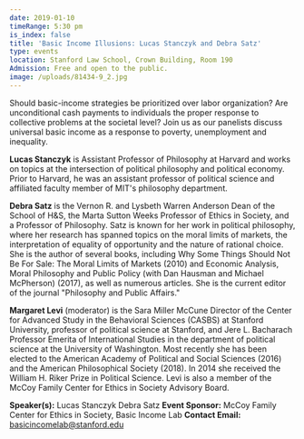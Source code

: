 ```yaml
---
date: 2019-01-10
timeRange: 5:30 pm
is_index: false
title: 'Basic Income Illusions: Lucas Stanczyk and Debra Satz'
type: events
location: Stanford Law School, Crown Building, Room 190
Admission: Free and open to the public. 
image: /uploads/81434-9_2.jpg
---
```


Should basic-income strategies be prioritized over labor organization? Are unconditional cash payments to individuals the proper response to collective problems at the societal level? Join us as our panelists discuss universal basic income as a response to poverty, unemployment and inequality.

**Lucas Stanczyk** is Assistant Professor of Philosophy at Harvard and works on topics at the intersection of political philosophy and political economy. Prior to Harvard, he was an assistant professor of political science and affiliated faculty member of MIT's philosophy department.

**Debra Satz** is the Vernon R. and Lysbeth Warren Anderson Dean of the School of H&S, the Marta Sutton Weeks Professor of Ethics in Society, and a Professor of Philosophy. Satz is known for her work in political philosophy, where her research has spanned topics on the moral limits of markets, the interpretation of equality of opportunity and the nature of rational choice. She is the author of several books, including Why Some Things Should Not Be For Sale: The Moral Limits of Markets (2010) and Economic Analysis, Moral Philosophy and Public Policy (with Dan Hausman and Michael McPherson) (2017), as well as numerous articles. She is the current editor of the journal "Philosophy and Public Affairs."

**Margaret Levi** (moderator) is the Sara Miller McCune Director of the Center for Advanced Study in the Behavioral Sciences (CASBS) at Stanford University, professor of political science at Stanford, and Jere L. Bacharach Professor Emerita of International Studies in the department of political science at the University of Washington. Most recently she has been elected to the American Academy of Political and Social Sciences (2016) and the American Philosophical Society (2018). In 2014 she received the William H. Riker Prize in Political Science. Levi is also a member of the McCoy Family Center for Ethics in Society Advisory Board. 

**Speaker(s):** 
Lucas Stanczyk
Debra Satz
**Event Sponsor:** 
McCoy Family Center for Ethics in Society, Basic Income Lab
**Contact Email:** 
basicincomelab@stanford.edu